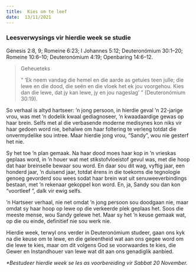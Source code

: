 ```yaml
---
title:  Kies om te leef
date:  13/11/2021
---
```


### Leesverwysings vir hierdie week se studie
Génesis 2:8, 9; Romeine 6:23; I Johannes 5:12; Deuteronómium 30:1–20; Romeine 10:6–10; Deuteronómium 4:19; Openbaring 14:6–12.

> <p>Geheueteks</p>
> “ ‘Ek neem vandag die hemel en die aarde as getuies teen julle;  die lewe en die dood, die seën en die vloek het ek jou voorgehou. Kies dan die lewe, dat jy kan lewe, jy en jou nageslag’ ” (Deuteronómium 30:19).

So verhaal is altyd hartseer: ’n jong persoon, in hierdie geval ’n 22-jarige vrou, was met ’n dodelik kwaal gediagnoseer, ’n kwaadaardige gewas op haar brein. Selfs met al die verbasende moderne medisynes kon niks vir haar gedoen word nie, behalwe om haar foltering te verleng totdat die onvermydelike sou intree. Maar hierdie jong vrou, “Sandy”, wou nie gesterf het nie.

Sy het toe ’n plan gemaak. Na haar dood moes haar kop in ’n vrieskas geplaas word, in ’n houer wat met stikstofvloeistof gevul was, met die hoop dat haar breinselle bewaar sou word. En daar sou dit wag, vyftig jaar, een honderd jaar, ’n duisend jaar, totdat êrens in die toekoms die tegnologie genoeg gevorderd sou wees sodat haar brein wat uit senuweeverbindings bestaan, met ’n rekenaar gekoppel kon word. En, ja, Sandy sou dan kon “voortleef ”, dalk vir ewig selfs.

’n Hartseer verhaal, nie net omdat ’n jong persoon sou doodgaan nie, maar omdat sy haar hoop op lewe op die verkeerde plek geplaas het. Soos die meeste mense, wou Sandy gelewe het.  Maar sy het ’n keuse gemaak wat, op die ou einde, definitief nie sou werk nie.

Hierdie week, terwyl ons verder in Deuteronómium studeer, gaan ons kyk na die keuse om te lewe, en die geleentheid wat aan ons gegee word om die lewe te kies, maar om dit volgens God se voorwaardes te kies, die Gewer en Instandhouer van lewe wat dit aan ons genadiglik aanbied.

_*Bestudeer hierdie week se les as voorbereiding vir Sabbat 20 November._